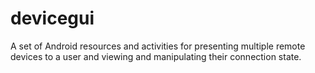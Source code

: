 devicegui
=========

A set of Android resources and activities for presenting multiple remote devices to a user and viewing and manipulating their connection state.
